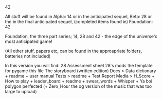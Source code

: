42

All stuff will be found in Alpha: 
14
 or in the anticipated sequel, Beta: 28
 or 
the in the final anticipated sequel, (completed items found in) 
Foundation: 42
 
Foundation, the three part series; 14, 28 and 42 - 
the edge of the universe's most anticipated game!

(All other stuff, papers etc, can be 
found in the approapriate folders, 
batteries not included)


In this version you will find:
28
Assessment sheet
28's mods
the template for pygame
this file
The storyboard (written edition)
Docs > Data dictionary + readme + user manual
Tests > readme + Test Report
Media > H_Score + How to play + leader_board + readme + swear_words + Whisper + Ya boi polygon perfected (+ Zero_Hour the og version of the music that was too large to upload)
